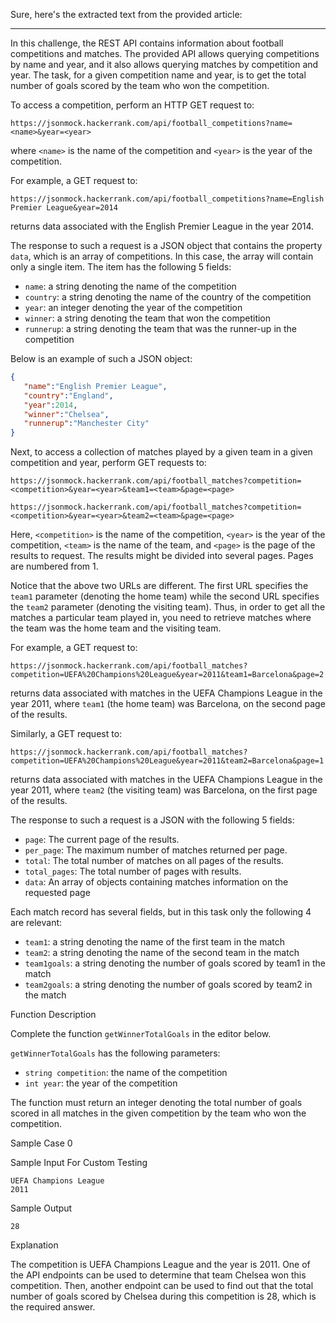 Sure, here's the extracted text from the provided article:

---

In this challenge, the REST API contains information about football competitions and matches. The provided API allows querying competitions by name and year, and it also allows querying matches by competition and year. The task, for a given competition name and year, is to get the total number of goals scored by the team who won the competition.

To access a competition, perform an HTTP GET request to:

```
https://jsonmock.hackerrank.com/api/football_competitions?name=<name>&year=<year>
```

where `<name>` is the name of the competition and `<year>` is the year of the competition.

For example, a GET request to:

```
https://jsonmock.hackerrank.com/api/football_competitions?name=English Premier League&year=2014
```

returns data associated with the English Premier League in the year 2014.

The response to such a request is a JSON object that contains the property `data`, which is an array of competitions. In this case, the array will contain only a single item. The item has the following 5 fields:

- `name`: a string denoting the name of the competition
- `country`: a string denoting the name of the country of the competition
- `year`: an integer denoting the year of the competition
- `winner`: a string denoting the team that won the competition
- `runnerup`: a string denoting the team that was the runner-up in the competition

Below is an example of such a JSON object:

```json
{
   "name":"English Premier League",
   "country":"England",
   "year":2014,
   "winner":"Chelsea",
   "runnerup":"Manchester City"
}
```

Next, to access a collection of matches played by a given team in a given competition and year, perform GET requests to:

```
https://jsonmock.hackerrank.com/api/football_matches?competition=<competition>&year=<year>&team1=<team>&page=<page>
```

```
https://jsonmock.hackerrank.com/api/football_matches?competition=<competition>&year=<year>&team2=<team>&page=<page>
```

Here, `<competition>` is the name of the competition, `<year>` is the year of the competition, `<team>` is the name of the team, and `<page>` is the page of the results to request. The results might be divided into several pages. Pages are numbered from 1.

Notice that the above two URLs are different. The first URL specifies the `team1` parameter (denoting the home team) while the second URL specifies the `team2` parameter (denoting the visiting team). Thus, in order to get all the matches a particular team played in, you need to retrieve matches where the team was the home team and the visiting team.

For example, a GET request to:

```
https://jsonmock.hackerrank.com/api/football_matches?competition=UEFA%20Champions%20League&year=2011&team1=Barcelona&page=2
```

returns data associated with matches in the UEFA Champions League in the year 2011, where `team1` (the home team) was Barcelona, on the second page of the results.

Similarly, a GET request to:

```
https://jsonmock.hackerrank.com/api/football_matches?competition=UEFA%20Champions%20League&year=2011&team2=Barcelona&page=1
```

returns data associated with matches in the UEFA Champions League in the year 2011, where `team2` (the visiting team) was Barcelona, on the first page of the results.

The response to such a request is a JSON with the following 5 fields:

- `page`: The current page of the results.
- `per_page`: The maximum number of matches returned per page.
- `total`: The total number of matches on all pages of the results.
- `total_pages`: The total number of pages with results.
- `data`: An array of objects containing matches information on the requested page

Each match record has several fields, but in this task only the following 4 are relevant:

- `team1`: a string denoting the name of the first team in the match
- `team2`: a string denoting the name of the second team in the match
- `team1goals`: a string denoting the number of goals scored by team1 in the match
- `team2goals`: a string denoting the number of goals scored by team2 in the match

Function Description

Complete the function `getWinnerTotalGoals` in the editor below.

`getWinnerTotalGoals` has the following parameters:

- `string competition`: the name of the competition
- `int year`: the year of the competition

The function must return an integer denoting the total number of goals scored in all matches in the given competition by the team who won the competition.

Sample Case 0

Sample Input For Custom Testing

```
UEFA Champions League
2011
```

Sample Output

```
28
```

Explanation

The competition is UEFA Champions League and the year is 2011. One of the API endpoints can be used to determine that team Chelsea won this competition. Then, another endpoint can be used to find out that the total number of goals scored by Chelsea during this competition is 28, which is the required answer.
